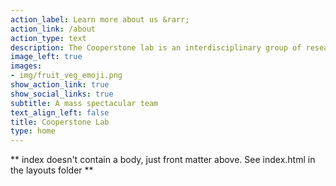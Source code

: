 ```yaml
---
action_label: Learn more about us &rarr;
action_link: /about
action_type: text
description: The Cooperstone lab is an interdisciplinary group of researchers in the departments of Horticulture & Crop Science, and Food Science & Technology at Ohio State University.  We study the factors that govern biosynthesis of health beneficial phytochemicals in crops, how they contribute to human health, and how to make our foods better.  
image_left: true
images:
- img/fruit_veg_emoji.png
show_action_link: true
show_social_links: true
subtitle: A mass spectacular team
text_align_left: false
title: Cooperstone Lab
type: home
---
```


** index doesn't contain a body, just front matter above.
See index.html in the layouts folder **
